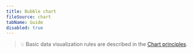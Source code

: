 ```yaml
---
title: Bubble chart
fileSource: chart
tabName: Guide
disabled: true
---
```


> 💡 Basic data visualization rules are described in the [Chart principles](/data-display/chart/).
